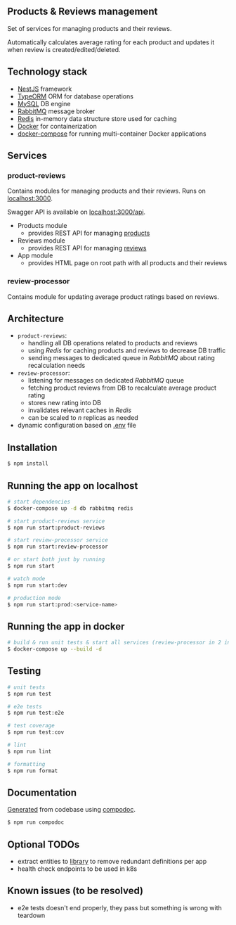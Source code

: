 
## Products & Reviews management

Set of services for managing products and their reviews.

Automatically calculates average rating for each product and updates it when review is created/edited/deleted.

## Technology stack
- [NestJS](https://nestjs.com/) framework
- [TypeORM](https://typeorm.io/) ORM for database operations
- [MySQL](https://www.mysql.com/) DB engine
- [RabbitMQ](https://www.rabbitmq.com/) message broker
- [Redis](https://redis.io/) in-memory data structure store used for caching
- [Docker](https://www.docker.com/) for containerization
- [docker-compose](https://docs.docker.com/compose/) for running multi-container Docker applications

## Services
### product-reviews
Contains modules for managing products and their reviews.
Runs on [localhost:3000](localhost:3000). 

Swagger API is available on [localhost:3000/api](localhost:3000/api).

- Products module
  - provides REST API for managing [products](./apps/product-reviews/src/products/entities/product.entity.ts)
- Reviews module
  - provides REST API for managing [reviews](./apps/product-reviews/src/reviews/entities/review.entity.ts)
- App module
  - provides HTML page on root path with all products and their reviews

### review-processor
Contains module for updating average product ratings based on reviews.

## Architecture
- `product-reviews`:
  - handling all DB operations related to products and reviews
  - using _Redis_ for caching products and reviews to decrease DB traffic
  - sending messages to dedicated queue in _RabbitMQ_ about rating recalculation needs
- `review-processor`:
  - listening for messages on dedicated _RabbitMQ_ queue
  - fetching product reviews from DB to recalculate average product rating
  - stores new rating into DB
  - invalidates relevant caches in _Redis_
  - can be scaled to _n_ replicas as needed
- dynamic configuration based on [.env](./.env.development) file

## Installation

```bash
$ npm install
```

## Running the app on localhost

```bash
# start dependencies
$ docker-compose up -d db rabbitmq redis

# start product-reviews service
$ npm run start:product-reviews

# start review-processor service
$ npm run start:review-processor

# or start both just by running
$ npm run start

# watch mode
$ npm run start:dev

# production mode
$ npm run start:prod:<service-name>
```

## Running the app in docker
```bash
# build & run unit tests & start all services (review-processor in 2 instances - no limit on number of instances)
$ docker-compose up --build -d
```


## Testing

```bash
# unit tests
$ npm run test

# e2e tests
$ npm run test:e2e

# test coverage
$ npm run test:cov

# lint
$ npm run lint

# formatting
$ npm run format
```

## Documentation
[Generated](./documentation/index.html) from codebase using [compodoc](https://compodoc.app/).

```bash
$ npm run compodoc
```

## Optional TODOs
- extract entities to [library](https://docs.nestjs.com/cli/libraries) to remove redundant definitions per app
- health check endpoints to be used in k8s

## Known issues (to be resolved)
- e2e tests doesn't end properly, they pass but something is wrong with teardown
